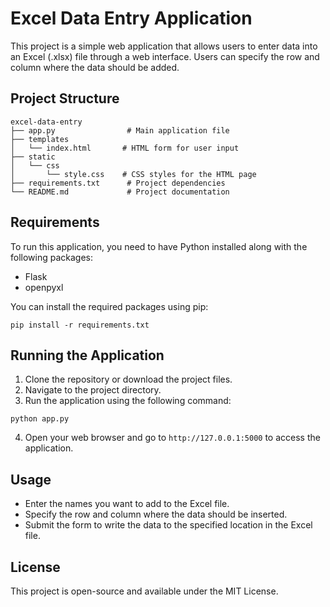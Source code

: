 # Excel Data Entry Application

This project is a simple web application that allows users to enter data into an Excel (.xlsx) file through a web interface. Users can specify the row and column where the data should be added.

## Project Structure

```
excel-data-entry
├── app.py                # Main application file
├── templates
│   └── index.html       # HTML form for user input
├── static
│   └── css
│       └── style.css    # CSS styles for the HTML page
├── requirements.txt      # Project dependencies
└── README.md             # Project documentation
```

## Requirements

To run this application, you need to have Python installed along with the following packages:

- Flask
- openpyxl

You can install the required packages using pip:

```
pip install -r requirements.txt
```

## Running the Application

1. Clone the repository or download the project files.
2. Navigate to the project directory.
3. Run the application using the following command:

```
python app.py
```

4. Open your web browser and go to `http://127.0.0.1:5000` to access the application.

## Usage

- Enter the names you want to add to the Excel file.
- Specify the row and column where the data should be inserted.
- Submit the form to write the data to the specified location in the Excel file.

## License

This project is open-source and available under the MIT License.